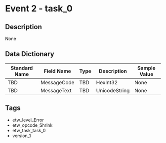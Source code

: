 # Event 2 - task_0

## Description
None

## Data Dictionary
|Standard Name|Field Name|Type|Description|Sample Value|
|---|---|---|---|---|
|TBD|MessageCode|TBD|HexInt32|None|None|
|TBD|MessageText|TBD|UnicodeString|None|None|

## Tags
* etw_level_Error
* etw_opcode_Shrink
* etw_task_task_0
* version_1